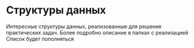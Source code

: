 # Структуры данных
Интересные структуры данных, реализованные для решения практических задач. Более подробно описание в 
папках с реализацией  
Список будет пополняться
